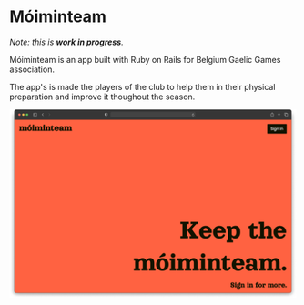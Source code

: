 # Móiminteam

*Note: this is **work in progress**.*

Móiminteam is an app built with Ruby on Rails for Belgium Gaelic Games association.

The app's is made the players of the club to help them in their physical preparation and improve it thoughout the season.

![Móiminteam Home](/app/assets/images/moiminteam-home.png "Móiminteam Homepage")
